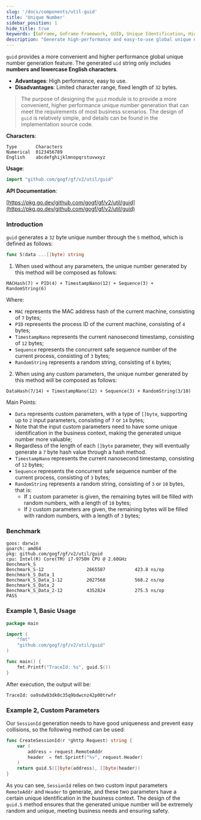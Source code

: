 ```yaml
---
slug: '/docs/components/util-guid'
title: 'Unique Number'
sidebar_position: 1
hide_title: true
keywords: [GoFrame, GoFrame Framework, GUID, Unique Identification, High Performance, Easy to Use, Global Unique Number, Unique Number Generation, Go Language, Development Tool]
description: "Generate high-performance and easy-to-use global unique numbers with the GUID module of the GoFrame framework. The string generated by GUID consists of numbers and lowercase English characters, with a fixed length of 32 bytes. The document details the mechanism of GUID generation, its usage, and its advantages in various scenarios."
---
```


`guid` provides a more convenient and higher performance global unique number generation feature. The generated `uid` string only includes **numbers and lowercase English characters**.

- **Advantages**: High performance, easy to use.
- **Disadvantages**: Limited character range, fixed length of `32` bytes.

> The purpose of designing the `guid` module is to provide a more convenient, higher performance unique number generation that can meet the requirements of most business scenarios. The design of `guid` is relatively simple, and details can be found in the implementation source code.

**Characters**:

```text
Type       Characters
Numerical  0123456789
English    abcdefghijklmnopqrstuvwxyz
```

**Usage**:

```go
import "github.com/gogf/gf/v2/util/guid"
```

**API Documentation**:

[https://pkg.go.dev/github.com/gogf/gf/v2/util/guid](https://pkg.go.dev/github.com/gogf/gf/v2/util/guid)

### Introduction

`guid` generates a `32` byte unique number through the `S` method, which is defined as follows:

```go
func S(data ...[]byte) string
```

1. When used without any parameters, the unique number generated by this method will be composed as follows:

`MACHash(7) + PID(4) + TimestampNano(12) + Sequence(3) + RandomString(6)`

Where:

   - `MAC` represents the MAC address hash of the current machine, consisting of `7` bytes;
   - `PID` represents the process ID of the current machine, consisting of `4` bytes;
   - `TimestampNano` represents the current nanosecond timestamp, consisting of `12` bytes;
   - `Sequence` represents the concurrent safe sequence number of the current process, consisting of `3` bytes;
   - `RandomString` represents a random string, consisting of `6` bytes;
2. When using any custom parameters, the unique number generated by this method will be composed as follows:

`DataHash(7/14) + TimestampNano(12) + Sequence(3) + RandomString(3/10)`

Main Points:

   - `Data` represents custom parameters, with a type of `[]byte`, supporting up to `2` input parameters, consisting of `7` or `14` bytes;
   - Note that the input custom parameters need to have some unique identification in the business context, making the generated unique number more valuable;
   - Regardless of the length of each `[]byte` parameter, they will eventually generate a `7` byte hash value through a hash method.
   - `TimestampNano` represents the current nanosecond timestamp, consisting of `12` bytes;
   - `Sequence` represents the concurrent safe sequence number of the current process, consisting of `3` bytes;
   - `RandomString` represents a random string, consisting of `3` or `10` bytes, that is:
     - If `1` custom parameter is given, the remaining bytes will be filled with random numbers, with a length of `10` bytes;
     - If `2` custom parameters are given, the remaining bytes will be filled with random numbers, with a length of `3` bytes;

### Benchmark

```
goos: darwin
goarch: amd64
pkg: github.com/gogf/gf/v2/util/guid
cpu: Intel(R) Core(TM) i7-9750H CPU @ 2.60GHz
Benchmark_S
Benchmark_S-12                2665587           423.8 ns/op
Benchmark_S_Data_1
Benchmark_S_Data_1-12         2027568           568.2 ns/op
Benchmark_S_Data_2
Benchmark_S_Data_2-12         4352824           275.5 ns/op
PASS
```

### Example 1, Basic Usage

```go
package main

import (
    "fmt"
    "github.com/gogf/gf/v2/util/guid"
)

func main() {
    fmt.Printf("TraceId: %s", guid.S())
}
```

After execution, the output will be:

```
TraceId: oa9sdw03dk0c35q9bdwcnz42p00trwfr
```

### Example 2, Custom Parameters

Our `SessionId` generation needs to have good uniqueness and prevent easy collisions, so the following method can be used:

```go
func CreateSessionId(r *ghttp.Request) string {
    var (
        address = request.RemoteAddr
        header  = fmt.Sprintf("%v", request.Header)
    )
    return guid.S([]byte(address), []byte(header))
}
```

As you can see, `SessionId` relies on two custom input parameters `RemoteAddr` and `Header` to generate, and these two parameters have a certain unique identification in the business context. The design of the `guid.S` method ensures that the generated unique number will be extremely random and unique, meeting business needs and ensuring safety.